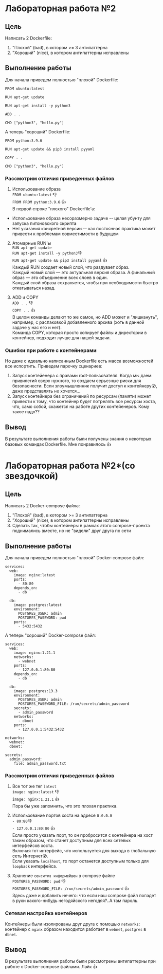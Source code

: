 # Лабораторная работа №2

## Цель

Написать 2 Dockerfile:
1. "Плохой" (bad), в котором >= 3 антипаттерна
2. "Хороший" (nice), в котором антипаттерны исправлены

## Выполнение работы

Для начала приведем полностью "плохой" Dockerfile:
```
FROM ubuntu:latest

RUN apt-get update

RUN apt-get install -y python3 
        
ADD . .

CMD ["python3", "hello.py"]
```

А теперь "хороший" Dockerfile:
```
FROM python:3.9.6

RUN apt-get update && pip3 install pyyaml

COPY . .

CMD ["python3", "hello.py"]
```
### Рассмотрим отличия приведенных файлов

1. Использование образа<br>
`FROM ubuntu:latest` 👎<br>
`FROM FROM python:3.9.6` 👍<br>
В первой строке "плохого" Dockerfile'а:<br>
* Использование образа несоразмерно задаче -- целая убунту для запуска питоновского скрипта
* Нет указания конкретной версии -- как постоянная практика может привести к проблемам совместимости в будущем

2. Атомарные RUN'ы<br>
`RUN apt-get update` <br>
`RUN apt-get install -y python3`👎<br>
`RUN apt-get update && pip3 install pyyaml` 👍<br>
Каждый RUN создает новый слой, что раздувает образ.<br>
Каждый новый слой — это актуальная версия образа. А финальный образ — это объединение всех слоев в один.<br>
Каждый слой образа сохраняется, чтобы при необходимости быстро откатываться назад.

4. ADD и COPY<br>
`ADD . .` 👎<br>
`COPY . .` 👍<br>
В целом команды делают то же самое, но ADD может и "лишкануть", например, с распаковкой добавленного архива (хоть в данной задаче у нас его и нет).<br>
Команда COPY, которая просто копирует файлы и директории в контейнер, подходит лучше для нашей задачи.

### Ошибки при работе с контейнерами
Но даже с идеально написанным Dockerfile есть масса возможностей все испортить. Приведем парочку сценариев:
1. Запуск контейенера с правами root-пользователя. Когда мы даем привилегий сверх нужного, то создаем серьезные риски для безопасности. Если злоумышленник получит доступ к контейнеру😮, даже представлять не хочется...
2. Запуск контейнера без ограничений по ресурсам (памяти) может привести к тому, что контейнер будет потрелять все ресурсы хоста, что, само собой, скажется на работе других контейенеров. Кому такое надо??

## Вывод

В результате выполнения работы были получены знания о некоторых базовых командах Dockerfile. Мне понравилось 👍

# Лабораторная работа №2*(со звездочкой)

## Цель

Написать 2 Docker-compose файла:
1. "Плохой" (bad), в котором >= 3 антипаттерна
2. "Хороший" (nice), в котором антипаттерны исправлены
3. Сделать так, чтобы контейнеры в рамках этого compose-проекта поднимались вместе, но не "видели" друг друга по сети

## Выполнение работы

Для начала приведем полностью "плохой" Docker-compose файл:
```
services:
  web:
    image: nginx:latest
    ports:
      - 80:80
    depends_on:
      - db

  db:
    image: postgres:latest
    environment:
      POSTGRES_USER: admin
      POSTGRES_PASSWORD: pwd
    ports:
      - 5432:5432
```

А теперь "хороший" Docker-compose файл:
```
services:
  web:
    image: nginx:1.21.1
    networks:
      - webnet
    ports:
      - 127.0.0.1:80:80
    depends_on:
      - db
	  
  db:
    image: postgres:13.3
    environment:
      POSTGRES_USER: admin
      POSTGRES_PASSWORD_FILE: /run/secrets/admin_password
    secrets:
      - admin_password
    networks:
      - dbnet
    ports:
      - 127.0.0.1:5432:5432

networks:
  webnet:
  dbnet:

secrets:
  admin_password:
    file: admin_password.txt
```
### Рассмотрим отличия приведенных файлов

1. Все тот же тег `latest`<br>
`image: nginx:latest` 👎<br>
`image: nginx:1.21.1` 👍<br>
Пора бы уже запомнить, что это плохая практика.<br>

2. Использование портов хоста на адресе `0.0.0.0`<br>
`- 80:80`👎<br>
`- 127.0.0.1:80:80` 👍<br>
Если просто указать порт, то он пробросится с контейнера на хост таким образом, что станет доступным для всех сетевых интерфейсов хоста.<br>
Включая тот интерфейс, что используется для выхода в глобальную сеть Интернет😮.<br>
Если указать `localhost`, то порт останется доступным только для `loopback` интерфейса.

4. Хранение `сенситив информейшен` в compose файле<br>
`POSTGRES_PASSWORD: pwd` 👎<br>
`POSTGRES_PASSWORD_FILE: /run/secrets/admin_password` 👍<br>
Здесь даже и добавить нечего: что если наш compose файл попадет в руки какого-нибудь негодяйского негодяя?..А там пароль.<br>

### Сетевая настройка контейнеров
Контейнеры были изолированы друг друга с помошью `networks`: контейнер с `nginx` образом находится работает в `webnet`, `postgres` в `dbnet`.

## Вывод

В результате выполнения работы были рассмотрены антипаттерны при работе с Docker-compose файлами. Лайк 👍
